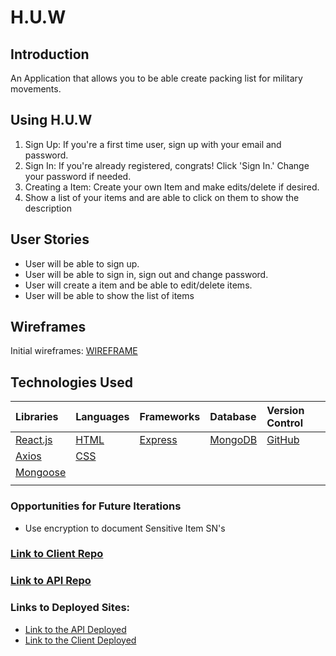 # H.U.W


## Introduction
An Application that allows you to be able create packing list for military movements.

## Using H.U.W
1. Sign Up: If you're a first time user, sign up with your email and password.
2. Sign In: If you're already registered, congrats! Click 'Sign In.' Change your password if needed.
3. Creating a Item: Create your own Item and make edits/delete if desired.
4. Show a list of your items and are able to click on them to show the description


## User Stories    
- User will be able to sign up.
- User will be able to sign in, sign out and change password.
- User will create a item and be able to edit/delete items.
- User will be able to show the list of items


## Wireframes
Initial wireframes:
[WIREFRAME](./public/WireFrame.png)


## Technologies Used

|    Libraries      | Languages        | Frameworks              | Database          | Version Control
|:-----------------------------------------|:----------------|:---------------------|:-----------------|:-----------------|
| [React.js](https://reactjs.org/)       |    [HTML](https://developer.mozilla.org/en-US/docs/Web/HTML)        |  [Express](https://expressjs.com/) | [MongoDB](https://www.mongodb.com/)   | [GitHub](https://github.com/) |        | [Javascript](https://www.javascript.com/)          | [BootStrap](https://getbootstrap.com/)       |           |
|  [Axios](https://www.npmjs.com/package/axios)         | [CSS](https://developer.mozilla.org/en-US/docs/Web/CSS)          |        |          |
|    [Mongoose](https://mongoosejs.com/)        |           |        |         |
|          |          |       |         |


  
  
### Opportunities for Future Iterations
- Use encryption to document Sensitive Item SN's


### [Link to Client Repo](https://github.com/Jackson916/HUW-Client)
### [Link to API Repo](https://github.com/Jackson916/HUW-API)
### Links to Deployed Sites:
- [Link to the API Deployed](https://github.com/Jackson916/HUW-API)
- [Link to the Client Deployed](https://jackson916.github.io/HUW-Client/)
